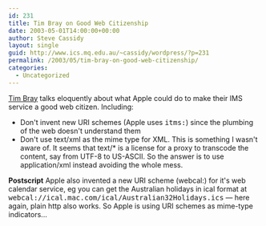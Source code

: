 ```yaml
---
id: 231
title: Tim Bray on Good Web Citizenship
date: 2003-05-01T14:00:00+00:00
author: Steve Cassidy
layout: single
guid: http://www.ics.mq.edu.au/~cassidy/wordpress/?p=231
permalink: /2003/05/tim-bray-on-good-web-citizenship/
categories:
  - Uncategorized
---
```

[Tim Bray](http://www.tbray.org/ongoing/When/200x/2003/04/30/AppleWA) talks eloquently about what Apple could do to make their IMS service a good web citizen. Including:

  * Don't invent new URI schemes (Apple uses <tt>itms:</tt>) since the plumbing of the web doesn't understand them
  * Don't use text/xml as the mime type for XML. This is something I wasn't aware of. It seems that text/* is a license for a proxy to transcode the content, say from UTF-8 to US-ASCII. So the answer is to use application/xml instead avoiding the whole mess.

**Postscript** Apple also invented a new URI scheme (webcal:) for it's web calendar service, eg you can get the Australian holidays in ical format at <tt>webcal://ical.mac.com/ical/Australian32Holidays.ics</tt> &#8212; here again, plain http also works. So Apple is using URI schemes as mime-type indicators...
